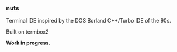 ### nuts

Terminal IDE inspired by the DOS Borland C++/Turbo IDE of the 90s.

Built on termbox2

**Work in progress.**
